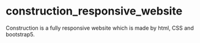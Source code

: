 # construction_responsive_website
Construction is a fully responsive website which is made by html, CSS and bootstrap5.
